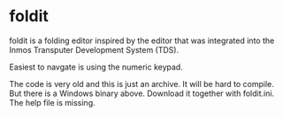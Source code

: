 # foldit

foldit is a folding editor inspired by the editor that was integrated into the Inmos Transputer Development System (TDS).

Easiest to navgate is using the numeric keypad.

The code is very old and this is just an archive. It will be hard to compile. But there is a Windows binary above. Download it together with foldit.ini. The help file is missing.

